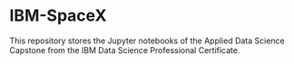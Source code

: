# IBM-SpaceX
This repository stores the Jupyter notebooks of the Applied Data Science Capstone from the IBM Data Science Professional Certificate.
